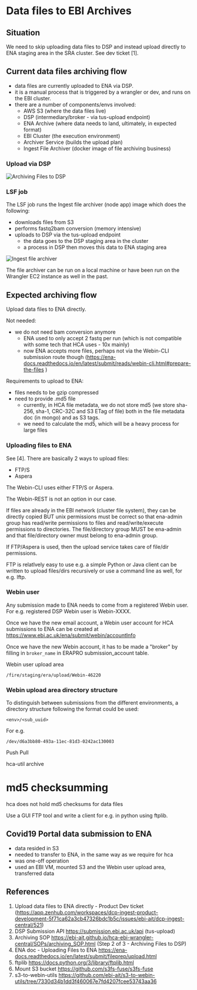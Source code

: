 # Data files to EBI Archives

## Situation


We need to skip uploading data files to DSP and instead upload directly to ENA staging area in the SRA cluster. See dev ticket [1]. 


## Current data files archiving flow

- data files are currently uploaded to ENA via DSP.
- it is a manual process that is triggered by a wrangler or dev, and runs on the EBI cluster.
- there are a number of components/envs involved:
    - AWS S3 (where the data files live)
    - DSP (intermediary/broker - via tus-upload endpoint)
    - ENA Archive (where data needs to land, ultimately, in expected format)
    - EBI Cluster (the execution environment)
    - Archiver Service (builds the upload plan)
    - Ingest File Archiver (docker image of file archiving business)


### Upload via DSP
![Archiving Files to DSP](http://www.plantuml.com/plantuml/proxy?cache=no&src=https://raw.githubusercontent.com/ebi-ait/ingest-archiver/prabh-t-patch-1/doc/dsp_upload.diag)


### LSF job
The LSF job runs the Ingest file archiver (node app) image which does the following:

- downloads files from S3
- performs fastq2bam conversion (memory intensive)
- uploads to DSP via the tus-upload endpoint 
    - the data goes to the DSP staging area in the cluster
    - a process in DSP then moves this data to ENA staging area

![Ingest file archiver](http://www.plantuml.com/plantuml/proxy?cache=no&src=https://raw.githubusercontent.com/ebi-ait/ingest-archiver/prabh-t-patch-1/doc/ingest_file_archiver.diag)


The file archiver can be run on a local machine or have been run on the Wrangler EC2 instance as well in the past.


## Expected archiving flow

Upload data files to ENA directly.


Not needed:

- we do not need bam conversion anymore
    - ENA used to only accept 2 fastq per run (which is not compatible with some tech that HCA uses - 10x mainly)
    - now ENA accepts more files, perhaps not via the Webin-CLI submission route though (https://ena-docs.readthedocs.io/en/latest/submit/reads/webin-cli.html#prepare-the-files )


Requirements to upload to ENA:
- files needs to be gzip compressed
- need to provide .md5 file
    - currently, in HCA file metadata, we do not store md5 (we store sha-256, sha-1, CRC-32C and S3 ETag of file) both in the file metadata doc (in mongo) and as S3 tags.
    - we need to calculate the md5, which will be a heavy process for large files



### Uploading files to ENA
See [4]. There are basically 2 ways to upload files:
- FTP/S 
- Aspera 

The Webin-CLI uses either FTP/S or Aspera.

The Webin-REST is not an option in our case.

If files are already in the EBI network (cluster file system), they can be directly copied BUT unix permissions must be correct so that ena-admin group has read/write permissions to files and read/write/execute permissions to directories. The file/directory group MUST be ena-admin and that file/directory owner must belong to ena-admin group.

If FTP/Aspera is used, then the upload service takes care of file/dir permissions.

FTP is relatlvely easy to use e.g. a simple Python or Java client can be written to upload files/dirs recursively or use a command line as well, for e.g. lftp.

### Webin user 

Any submission made to ENA needs to come from a registered Webin user. For e.g. registered DSP Webin user is Webin-XXXX. 

Once we have the new email account, a Webin user account for HCA submissions to ENA can be created at https://www.ebi.ac.uk/ena/submit/webin/accountInfo

Once we have the new Webin account, it has to be made a "broker" by filling in `broker_name` in ERAPRO submission_account table.


Webin user upload area
```
/fire/staging/era/upload/Webin-46220
```

### Webin upload area directory structure

To distinguish between submissions from the different environments, a directory structure following the format could be used:

```
<env>/<sub_uuid>
```

For e.g. 
```
/dev/d6a3bb80-493a-11ec-81d3-0242ac130003
```




Push
Pull

hca-util archive <submission-uuid>




# md5 checksumming
hca does not hold md5 checksums for data files

Use a GUI FTP tool and write a client for e.g. in python using ftplib.

## Covid19 Portal data submission to ENA
- data resided in S3
- needed to transfer to ENA, in the same way as we require for hca
- was one-off operation
- used an EBI VM, mounted S3 and the Webin user upload area, transferred data


## References
1. Upload data files to ENA directly - Product Dev ticket (https://app.zenhub.com/workspaces/dcp-ingest-product-development-5f71ca62a3cb47326bdc1b5c/issues/ebi-ait/dcp-ingest-central/521)
2. DSP Submission API https://submission.ebi.ac.uk/api (tus-upload)
3. Archiving SOP https://ebi-ait.github.io/hca-ebi-wrangler-central/SOPs/archiving_SOP.html (Step 2 of 3 - Archiving Files to DSP)
4. ENA doc - Uploading Files to ENA https://ena-docs.readthedocs.io/en/latest/submit/fileprep/upload.html
5. ftplib https://docs.python.org/3/library/ftplib.html
6. Mount S3 bucket https://github.com/s3fs-fuse/s3fs-fuse
7. s3-to-webin-utils https://github.com/ebi-ait/s3-to-webin-utils/tree/7330d34b1dd3f460067e7fd4207fcee53743aa36

